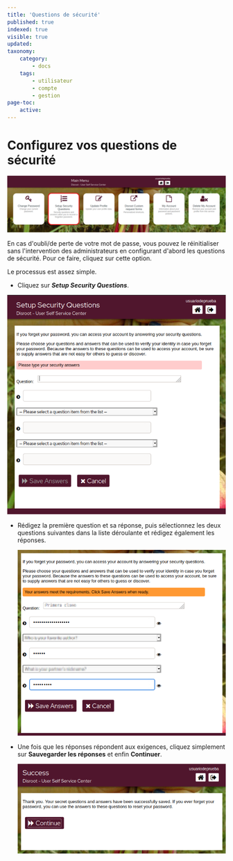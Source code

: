 ```yaml
---
title: 'Questions de sécurité'
published: true
indexed: true
visible: true
updated:
taxonomy:
    category:
        - docs
    tags:
        - utilisateur
        - compte
        - gestion
page-toc:
    active:
---
```


# Configurez vos questions de sécurité

![](en/dashboard_questions.png)

En cas d'oubli/de perte de votre mot de passe, vous pouvez le réinitialiser sans l'intervention des administrateurs en configurant d'abord les questions de sécurité. Pour ce faire, cliquez sur cette option.

Le processus est assez simple.

- Cliquez sur ***Setup Security Questions***.

 ![](en/sec_qs_01.png)

- Rédigez la première question et sa réponse, puis sélectionnez les deux questions suivantes dans la liste déroulante et rédigez également les réponses.

  ![](en/sec_qs_02.png)

- Une fois que les réponses répondent aux exigences, cliquez simplement sur **Sauvegarder les réponses** et enfin **Continuer**.

  ![](en/sec_qs_03.png)
